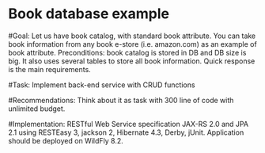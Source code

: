 Book database example
=======

#Goal:
Let us have book catalog, with standard book attribute. You can take book information from any book e-store (i.e. amazon.com) as an example of book attribute. Preconditions: book catalog is stored in DB and DB size is big. It also uses several tables to store all book information. Quick response is the main requirements.

#Task:
Implement back-end service with CRUD functions

#Recommendations:
Think about it as task with 300 line of code with unlimited budget.

#Implementation:
RESTful Web Service specification JAX-RS 2.0 and JPA 2.1 using RESTEasy 3, jackson 2, Hibernate 4.3, Derby, jUnit.
Application should be deployed on WildFly 8.2.
